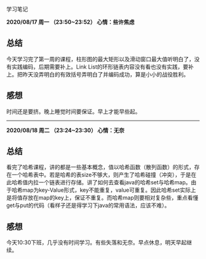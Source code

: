 学习笔记

__2020/08/17 周一 （23:50~23:52） 心情：些许焦虑__
## 总结
今天学习完了第一周的课程，柱形图的最大矩形以及滑动窗口最大值听明白了，没有实践编码，后期需要补上。Link List的环形链表内容没有看也没有实践，要补上。把昨天没弄明白的有效括号弄明白了并编码成功，算是小小的战役胜利。
## 感想  
时间还是要挤。晚上睡觉时间要保证。早上才能早些起。

***

__2020/08/18 周二 （23:24~23:30） 心情：无奈__
## 总结
看完了哈希课程，讲的都是一些基本概念，值以哈希函数（散列函数）的形式，存在一个哈希表中。若是哈希的表size不够大，则产生了哈希碰撞（冲突），于是在此哈希值内拉一个链表进行存储。讲了如何去查看java的哈希set与哈希map。由于哈希map为key-Value形式，key不能重复，value可重复。因此哈希set实际上是将值存放在map的key上，保证不重复。而哈希map则要相对复杂些，重点看懂get与put的代码（看样子还是得学习下java的常用语法，应该不难）。
## 感想
今天10:30下班，几乎没有时间学习。有些失落和无奈。早点休息，明天早起继续。


